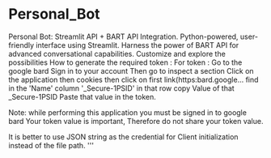 # Personal_Bot
Personal Bot: Streamlit API + BART API Integration. Python-powered, user-friendly interface using Streamlit. Harness the power of BART API for advanced conversational capabilities. Customize and explore the possibilities
How to generate the required token :
For token :
Go to the google bard 
Sign in to your account 
Then go to inspect a section
Click on the application then cookies
then click on first link(https:bard.google...
find in the 'Name' column '_Secure-1PSID' in that row copy Value of that _Secure-1PSID
Paste that value in the token.

Note: while performing this application you must be signed in to google bard
Your token value is important, Therefore do not share your token value.

It is better to  use JSON string as the credential for Client initialization instead of the file path.
'''
